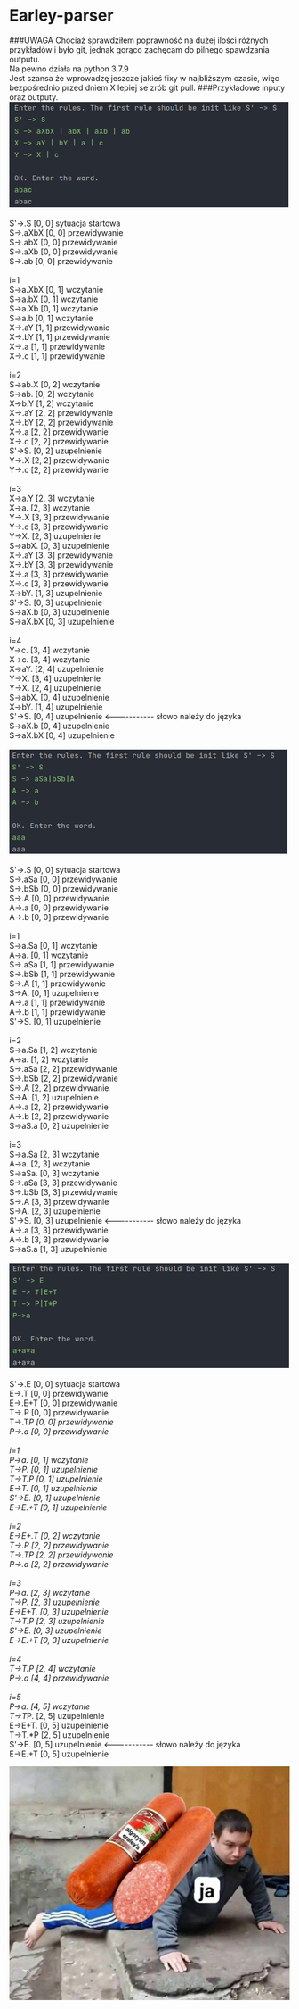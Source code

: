 # Earley-parser

###UWAGA
Chociaż sprawdziłem poprawność na dużej ilości różnych przykładów i było git,
jednak gorąco zachęcam do pilnego spawdzania outputu.\
Na pewno działa na python 3.7.9\
Jest szansa że wprowadzę jeszcze jakieś fixy w najbliższym czasie, więc bezpośrednio przed dniem X
lepiej se zrób git pull.
###Przykładowe inputy oraz outputy. 
\
![Earley-parser%20d9476b0cb9174a8fb3cadd26920c712b/Untitled.png](Earley-parser%20d9476b0cb9174a8fb3cadd26920c712b/Untitled.png)\
\
S'->.S [0, 0]  sytuacja startowa\
S->.aXbX [0, 0]  przewidywanie\
S->.abX [0, 0]  przewidywanie\
S->.aXb [0, 0]  przewidywanie\
S->.ab [0, 0]  przewidywanie\
\
i=1\
S->a.XbX [0, 1]  wczytanie\
S->a.bX [0, 1]  wczytanie\
S->a.Xb [0, 1]  wczytanie\
S->a.b [0, 1]  wczytanie\
X->.aY [1, 1]  przewidywanie\
X->.bY [1, 1]  przewidywanie\
X->.a [1, 1]  przewidywanie\
X->.c [1, 1]  przewidywanie\
\
i=2\
S->ab.X [0, 2]  wczytanie\
S->ab. [0, 2]  wczytanie\
X->b.Y [1, 2]  wczytanie\
X->.aY [2, 2]  przewidywanie\
X->.bY [2, 2]  przewidywanie\
X->.a [2, 2]  przewidywanie\
X->.c [2, 2]  przewidywanie\
S'->S. [0, 2]  uzupelnienie\
Y->.X [2, 2]  przewidywanie\
Y->.c [2, 2]  przewidywanie\
\
i=3\
X->a.Y [2, 3]  wczytanie\
X->a. [2, 3]  wczytanie\
Y->.X [3, 3]  przewidywanie\
Y->.c [3, 3]  przewidywanie\
Y->X. [2, 3]  uzupelnienie\
S->abX. [0, 3]  uzupelnienie\
X->.aY [3, 3]  przewidywanie\
X->.bY [3, 3]  przewidywanie\
X->.a [3, 3]  przewidywanie\
X->.c [3, 3]  przewidywanie\
X->bY. [1, 3]  uzupelnienie\
S'->S. [0, 3]  uzupelnienie\
S->aX.b [0, 3]  uzupelnienie\
S->aX.bX [0, 3]  uzupelnienie\
\
i=4\
Y->c. [3, 4]  wczytanie\
X->c. [3, 4]  wczytanie\
X->aY. [2, 4]  uzupelnienie\
Y->X. [3, 4]  uzupelnienie\
Y->X. [2, 4]  uzupelnienie\
S->abX. [0, 4]  uzupelnienie\
X->bY. [1, 4]  uzupelnienie\
S'->S. [0, 4]  uzupelnienie <----------- słowo należy do języka\
S->aX.b [0, 4]  uzupelnienie\
S->aX.bX [0, 4]  uzupelnienie\
\
![Earley-parser%20d9476b0cb9174a8fb3cadd26920c712b/Untitled%201.png](Earley-parser%20d9476b0cb9174a8fb3cadd26920c712b/Untitled%201.png)\
\
S'->.S [0, 0]  sytuacja startowa\
S->.aSa [0, 0]  przewidywanie\
S->.bSb [0, 0]  przewidywanie\
S->.A [0, 0]  przewidywanie\
A->.a [0, 0]  przewidywanie\
A->.b [0, 0]  przewidywanie\
\
i=1\
S->a.Sa [0, 1]  wczytanie\
A->a. [0, 1]  wczytanie\
S->.aSa [1, 1]  przewidywanie\
S->.bSb [1, 1]  przewidywanie\
S->.A [1, 1]  przewidywanie\
S->A. [0, 1]  uzupelnienie\
A->.a [1, 1]  przewidywanie\
A->.b [1, 1]  przewidywanie\
S'->S. [0, 1]  uzupelnienie\
\
i=2\
S->a.Sa [1, 2]  wczytanie\
A->a. [1, 2]  wczytanie\
S->.aSa [2, 2]  przewidywanie\
S->.bSb [2, 2]  przewidywanie\
S->.A [2, 2]  przewidywanie\
S->A. [1, 2]  uzupelnienie\
A->.a [2, 2]  przewidywanie\
A->.b [2, 2]  przewidywanie\
S->aS.a [0, 2]  uzupelnienie\
\
i=3\
S->a.Sa [2, 3]  wczytanie\
A->a. [2, 3]  wczytanie\
S->aSa. [0, 3]  wczytanie\
S->.aSa [3, 3]  przewidywanie\
S->.bSb [3, 3]  przewidywanie\
S->.A [3, 3]  przewidywanie\
S->A. [2, 3]  uzupelnienie\
S'->S. [0, 3]  uzupelnienie <----------- słowo należy do języka\
A->.a [3, 3]  przewidywanie\
A->.b [3, 3]  przewidywanie\
S->aS.a [1, 3]  uzupelnienie\
\
![Earley-parser%20d9476b0cb9174a8fb3cadd26920c712b/Untitled%202.png](Earley-parser%20d9476b0cb9174a8fb3cadd26920c712b/Untitled%202.png)\
\
S'->.E [0, 0]  sytuacja startowa\
E->.T [0, 0]  przewidywanie\
E->.E+T [0, 0]  przewidywanie\
T->.P [0, 0]  przewidywanie\
T->.T*P [0, 0]  przewidywanie\
P->.a [0, 0]  przewidywanie\
\
i=1\
P->a. [0, 1]  wczytanie\
T->P. [0, 1]  uzupelnienie\
T->T.*P [0, 1]  uzupelnienie\
E->T. [0, 1]  uzupelnienie\
S'->E. [0, 1]  uzupelnienie\
E->E.+T [0, 1]  uzupelnienie\
\
i=2\
E->E+.T [0, 2]  wczytanie\
T->.P [2, 2]  przewidywanie\
T->.T*P [2, 2]  przewidywanie\
P->.a [2, 2]  przewidywanie\
\
i=3\
P->a. [2, 3]  wczytanie\
T->P. [2, 3]  uzupelnienie\
E->E+T. [0, 3]  uzupelnienie\
T->T.*P [2, 3]  uzupelnienie\
S'->E. [0, 3]  uzupelnienie\
E->E.+T [0, 3]  uzupelnienie\
\
i=4\
T->T*.P [2, 4]  wczytanie\
P->.a [4, 4]  przewidywanie\
\
i=5\
P->a. [4, 5]  wczytanie\
T->T*P. [2, 5]  uzupelnienie\
E->E+T. [0, 5]  uzupelnienie\
T->T.*P [2, 5]  uzupelnienie\
S'->E. [0, 5]  uzupelnienie <----------- słowo należy do języka\
E->E.+T [0, 5]  uzupelnienie

![Earley-parser%20d9476b0cb9174a8fb3cadd26920c712b/lol.jpg](Earley-parser%20d9476b0cb9174a8fb3cadd26920c712b/lol.jpg)
